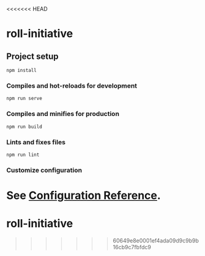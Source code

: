 <<<<<<< HEAD
# roll-initiative

## Project setup
```
npm install
```

### Compiles and hot-reloads for development
```
npm run serve
```

### Compiles and minifies for production
```
npm run build
```

### Lints and fixes files
```
npm run lint
```

### Customize configuration
See [Configuration Reference](https://cli.vuejs.org/config/).
=======
# roll-initiative
>>>>>>> 60649e8e0001ef4ada09d9c9b9b16cb9c7fbfdc9
